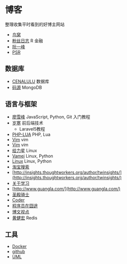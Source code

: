 # 博客

整理收集平时看到的好博主网站

- [鸟窝](http://colobu.com/)
- [粉丝日志](http://blog.fens.me/) R 金融
- [阮一峰](http://www.ruanyifeng.com/blog/)
- [PSR](http://segmentfault.com/a/1190000002521577)

## 数据库

- [CENALULU](http://cenalulu.github.io/) 数据库
- [码源](http://codefrom.com/t/mongodb%E4%BB%8E%E5%85%A5%E9%97%A8%E5%88%B0%E7%B2%BE%E9%80%9A%E7%B3%BB%E5%88%97%E4%B8%93%E9%A2%98) MongoDB

## 语言与框架

- [廖雪峰](http://www.liaoxuefeng.com/) JavaScript, Python, Git 入门教程
- [岁寒](http://lvwenhan.com/) 前后端技术
    + Laravel5教程
- [PHP-LUA](http://rmingwang.com/) PHP, Lua
- [Vim](http://www.boiajs.com/tags/vim/) vim
- [Vim](http://tieba.baidu.com/p/2859253088) vim
- [给力星](http://www.powerxing.com/) Linux
- [Vamei](http://www.cnblogs.com/vamei/) Linux, Python
- [Linux](http://www.cnblogs.com/peida/) Linux, Python
- [淘宝搜索](http://www.searchtb.com/)
- [http://insights.thoughtworkers.org/author/twinsights/](http://insights.thoughtworkers.org/author/twinsights/)
- [关于学习](http://liguanglei.name/blogs/)
- [http://www.guangla.com/](http://www.guangla.com/)
- [圣殿骑士](http://www.cnblogs.com/KnightsWarrior/)
- [Coder](http://info.9iphp.com/)
- [程序员在囧途](http://www.jtthink.com/)
- [博文视点](http://blog.csdn.net/broadview2006)
- [黄健宏](http://huangz.me/) Redis

## 工具

- [Docker](http://dockerpool.com/static/books/docker_practice/index.html)
- [github](https://github.com/justjavac/free-programming-books-zh_CN)
- [UML](http://creately.com/)

